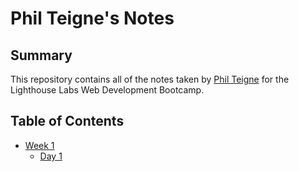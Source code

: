 # Phil Teigne's Notes

## Summary

This repository contains all of the notes taken by [Phil Teigne](https://github.com/philteigne) for the Lighthouse Labs Web Development Bootcamp.

## Table of Contents

* [Week 1](/Week_1/)
  * [Day 1](/Week_1/Day_1/)